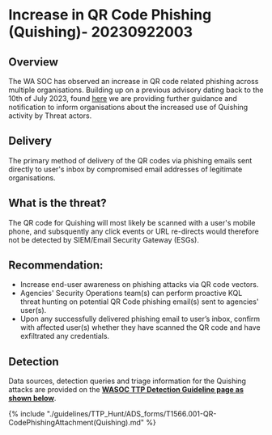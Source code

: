   
# Increase in QR Code Phishing (Quishing)- 20230922003

## Overview

The WA SOC has observed an increase in QR code related phishing across multiple organisations. Building up on a previous advisory dating back to the 10th of July 2023, found [here](20230710003-QR-Code-Phishing-Increase.md) we are providing further guidance and notification to inform organisations about the increased use of Quishing activity by Threat actors.



## Delivery

The primary method of delivery of the QR codes via phishing emails sent directly to user's inbox by compromised email addresses of legitimate organisations.

## What is the threat?

The QR code for Quishing will most likely be scanned with a user's mobile phone, and subsquently any click events or URL re-directs would therefore not be detected by SIEM/Email Security Gateway (ESGs).


## Recommendation:

- Increase end-user awareness on phishing attacks via QR code vectors.
- Agencies' Security Operations team(s) can perform proactive KQL threat hunting on potential QR Code phishing email(s) sent to agencies' user(s).
- Upon any successfully delivered phishing email to user’s inbox, confirm with affected user(s) whether they have scanned the QR code and have exfiltrated any credentials.

## Detection

Data sources, detection queries and triage information for the Quishing attacks are provided on the [**WASOC TTP Detection Guideline page as shown below**](../guidelines/TTP_Hunt/ADS_forms/T1566.001-QR-CodePhishingAttachment(Quishing).md).


{% include "./guidelines/TTP_Hunt/ADS_forms/T1566.001-QR-CodePhishingAttachment(Quishing).md" %}
